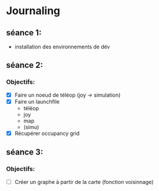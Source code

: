 # Journaling

## séance 1:
 - installation des environnements de dév

## séance 2:

### Objectifs:
- [x] Faire un noeud de téléop (joy -> simulation)
- [x] Faire un launchfile
    - téléop
    - joy
    - map
    - (simu)
- [x] Récupérer occupancy grid

## séance 3:
### Objectifs:
 - [ ] Créer un graphe à partir de la carte (fonction voisinnage)

